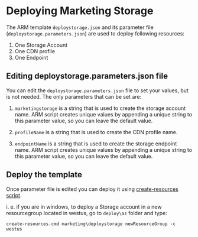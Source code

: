 # Deploying Marketing Storage 

The ARM template `deploystorage.json` and its parameter file (`deploystorage.parameters.json`) are used to deploy following resources:

1. One Storage Account
2. One CDN profile
3. One Endpoint

## Editing deploystorage.parameters.json file

You can edit the `deploystorage.parameters.json` file to set your values, but is not needed. The only parameters that can
be set are:

1. `marketingstorage` is a string that is used to create the storage account name. ARM script creates unique values by appending a unique string to this parameter value, so you can leave the default value.

2. `profileName` is a string that is used to create the CDN profile name.

3. `endpointName` is a string that is used to create the storage endpoint name. ARM script creates unique values by appending a unique string to this parameter value, so you can leave the default value.

## Deploy the template

Once parameter file is edited you can deploy it using [create-resources script](../../readme.md).

i. e. if you are in windows, to deploy a Storage account in a new resourcegroup located in westus, go to `deploy\az` folder and type:

```
create-resources.cmd marketing\deploystorage newResourceGroup -c westus
```









